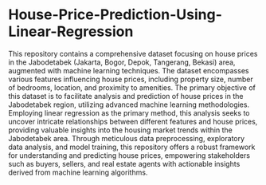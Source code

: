 # House-Price-Prediction-Using-Linear-Regression

This repository contains a comprehensive dataset focusing on house prices in the Jabodetabek (Jakarta, Bogor, Depok, Tangerang, Bekasi) area, augmented with machine learning techniques. The dataset encompasses various features influencing house prices, including property size, number of bedrooms, location, and proximity to amenities. The primary objective of this dataset is to facilitate analysis and prediction of house prices in the Jabodetabek region, utilizing advanced machine learning methodologies. Employing linear regression as the primary method, this analysis seeks to uncover intricate relationships between different features and house prices, providing valuable insights into the housing market trends within the Jabodetabek area. Through meticulous data preprocessing, exploratory data analysis, and model training, this repository offers a robust framework for understanding and predicting house prices, empowering stakeholders such as buyers, sellers, and real estate agents with actionable insights derived from machine learning algorithms.
